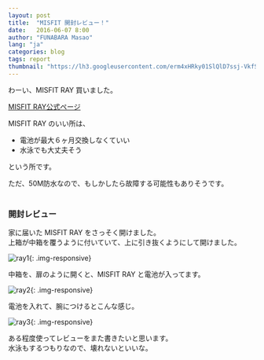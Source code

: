 ```yaml
---
layout: post
title:  "MISFIT 開封レビュー！"
date:   2016-06-07 8:00
author: "FUNABARA Masao"
lang: "ja"
categories: blog
tags: report
thumbnail: "https://lh3.googleusercontent.com/erm4xHRky01SlQlD7ssj-VkfSVk7o6O9PA7vLUuwhNKBTsdoyefDx3b9fyJsMyLgkRH2kbBjPWUHYa3LvT0tjQeB1xPjjhYVAB_ITbSDXpjmhcoU058o0Cwm14dGKWCmubXx4eO9g0ALqUBiy4EPBibG0r7kdQaaGbSQQCI_yKImjBtp4S1ZcbEdnrFV5Wtvo7WzbC4Jc1iFXYrx1SsiP3j9ShSnjZKXza7gdEiOFmtEEMO1rL60PAJ3NHZxzA2cZ7iZ4nG_GAuWT_op539I5-8rNBDH7yuzNVJ2qsU2yK-8rbnpgCxdQGqc2YHj2ivv_T-xNHQtqARhAUlBnI9Sxusy6Qfmh16nsT6NCAO2euqAGKF3QZv05SOO3peXGGUIv8bVnrLQFGyKEo75lZDgroMaK5TSTfkeX_N_LbbEOrvmRBBgq3NmWB1RRPSreUzFKzFMfXBWsYNbwMuK3MWjir1aK7Ygua73TPS74H5FPNt69Gym0tt-seRS2wBXf0eO_XHv1YOs2dBmtVhCUKoEfbxiZ6kFZ6FLVhZxp8KJF-Vn4hJlSGFwFkDBM3U1NngkOaTzn28tJVMDXPwcZT-QVLfZHGpZc08=w600-h450-no"
---
```


わーい、MISFIT RAY 買いました。

[MISFIT RAY公式ページ](http://jp.misfit.com/products/ray/)

MISFIT RAY のいい所は、


* 電池が最大６ヶ月交換しなくていい
* 水泳でも大丈夫そう

という所です。

ただ、50M防水なので、もしかしたら故障する可能性もありそうです。
<br><br>


### 開封レビュー

家に届いた MISFIT RAY をさっそく開けました。  
上箱が中箱を覆うように付いていて、上に引き抜くようにして開けました。

![ray1](https://lh3.googleusercontent.com/PeVU7NQ1csDM8nsl4rQ1A4FP-aW_HgPEEfiQqID0oHwnce4yCJFCb06DMNsDqs00EEEMCdxUcc8M61_yFXPWy4YAP3_Regu_s0t1n5PbE3zNv0kdzlb727GZyXMHeJqxf0l_F3BL4SdK8cULWxrNXBv0v9yQ2YFyT4aetEScmrx91hjpqCKFX12AV769lgfscXZ3EHPFhkVVg9jDbBwrFWOpDP-iypoSRKOcbP_it2FcfGQsgfqrexWCEIs_9phBylUztHcaEPiWN9mhDyDsV7i14q6uVVIWkZrhDVJ91QO829QBL4qVQ2c19BeagSb31_sgzelecmAJhmlpBe2xDlHhgCdkOVN1cZY5u6c8kdSQIPWsrfWliIpHgVSJPQqCiLX27xuV6ZB6N5HYBZQy4CM1TTgbA4lMcitCiKbe2vjG5wFeKJfaYmngvn5KUP6YlSh1oBP_zDN2kABE0NJgD2G_h4kbs1GFc0FAMFamDe8YmJrAD9what6eLgf5OP8jGPcS3ixKqBgcqVJ-Q8QbGNcM4EDDGNuf8u5C65yfGnjanjSkoMzzT3QUAHwz6844RrZJdiYAeTLPbHqckxPApV8jIybnmms=w600-h450-no){: .img-responsive}  

中箱を、扉のように開くと、MISFIT RAY と電池が入ってます。

![ray2](https://lh3.googleusercontent.com/erm4xHRky01SlQlD7ssj-VkfSVk7o6O9PA7vLUuwhNKBTsdoyefDx3b9fyJsMyLgkRH2kbBjPWUHYa3LvT0tjQeB1xPjjhYVAB_ITbSDXpjmhcoU058o0Cwm14dGKWCmubXx4eO9g0ALqUBiy4EPBibG0r7kdQaaGbSQQCI_yKImjBtp4S1ZcbEdnrFV5Wtvo7WzbC4Jc1iFXYrx1SsiP3j9ShSnjZKXza7gdEiOFmtEEMO1rL60PAJ3NHZxzA2cZ7iZ4nG_GAuWT_op539I5-8rNBDH7yuzNVJ2qsU2yK-8rbnpgCxdQGqc2YHj2ivv_T-xNHQtqARhAUlBnI9Sxusy6Qfmh16nsT6NCAO2euqAGKF3QZv05SOO3peXGGUIv8bVnrLQFGyKEo75lZDgroMaK5TSTfkeX_N_LbbEOrvmRBBgq3NmWB1RRPSreUzFKzFMfXBWsYNbwMuK3MWjir1aK7Ygua73TPS74H5FPNt69Gym0tt-seRS2wBXf0eO_XHv1YOs2dBmtVhCUKoEfbxiZ6kFZ6FLVhZxp8KJF-Vn4hJlSGFwFkDBM3U1NngkOaTzn28tJVMDXPwcZT-QVLfZHGpZc08=w600-h450-no){: .img-responsive}  

電池を入れて、腕につけるとこんな感じ。

![ray3](https://lh3.googleusercontent.com/lpTskBVCAXX8ZXYt1tMKdtl0ESaS2GoCshTTqXxDornnpOV2mHb1EAXcrcoht3N-BXSvL1pG9b-JpF3jmH81nHUf5wldBm06g9W6LIVD_ikjFAWM3zmBuz1kOcPYn35ubSmMzWOD16MUF0Apgubj5uWxacKFrWr-qsVHpS6UmmUGlik7JYL9YBEa4GcRcUel7sAGvq993Du03pbRTpB5f-1yttJNFWtDeQppMQcDXFvCISZk3O4AyptRV3kzAJq9WDVTtzw90bXpFMHj7TlgD0v5ceGb7elWePuStjYd7Vakuvt8fSgntugqBy2KXzgIRMiEJV-q7Qjup_n7c7VKPPUzS3kPu6xslHM6FB8U4ova_TtZLBYSruWZ8_V-boEqh4scdzm7BH8zjlScZnDazQlEcxEP3y7tPTceoOLhy0sLkeEooJplZCUS7jxWD1VcV1D-0U-fkHmHp_eYQnHDKw2AMO4F2dZLfSLVoY-esl7xjfLajCMMJsL1eGFom5L8VAEJla0YBT5Hr_CsErqF-9II-U9ouEGpQeWOLS0I1MDDA4CPzbrv8b4sXEBR3pijaLYAHsgqPu2TW5vMxf0K6zQpU-P9838=w450-h600-no){: .img-responsive}  

ある程度使ってレビューをまた書きたいと思います。  
水泳もするつもりなので、壊れないといいな。
